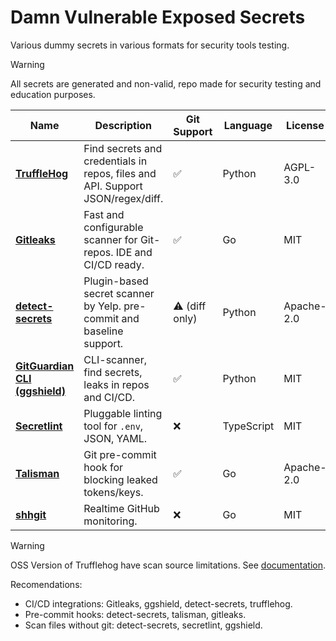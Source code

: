 # Damn Vulnerable Exposed Secrets

Various dummy secrets in various formats for security tools testing. 
> [!WARNING]
> All secrets are generated and non-valid, repo made for security testing and education purposes.


| Name                                                                      | Description                                                                    | Git Support   | Language   | License    |
| ------------------------------------------------------------------------- | ------------------------------------------------------------------------------ | ------------- | ---------- | ---------- |
| [**TruffleHog**](https://github.com/trufflesecurity/trufflehog)           | Find secrets and credentials in repos, files and API. Support JSON/regex/diff. | ✅             | Python     | AGPL-3.0   |
| [**Gitleaks**](https://github.com/gitleaks/gitleaks)                      | Fast and configurable scanner for Git-repos. IDE and CI/CD ready.              | ✅             | Go         | MIT        |
| [**detect-secrets**](https://github.com/Yelp/detect-secrets)              | Plugin-based secret scanner by Yelp. pre-commit and baseline support.          | ⚠️ (diff only) | Python     | Apache-2.0 |
| [**GitGuardian CLI (ggshield)**](https://github.com/GitGuardian/ggshield) | CLI-scanner, find secrets, leaks in repos and CI/CD.                           | ✅             | Python     | MIT        |
| [**Secretlint**](https://github.com/secretlint/secretlint)                | Pluggable linting tool for `.env`, JSON, YAML.                                 | ❌             | TypeScript | MIT        |
| [**Talisman**](https://github.com/thoughtworks/talisman)                  | Git pre-commit hook for blocking leaked tokens/keys.                           | ✅             | Go         | Apache-2.0 |
| [**shhgit**](https://github.com/eth0izzle/shhgit)                         | Realtime GitHub monitoring.                                                    | ❌             | Go         | MIT        |



> [!WARNING]  
> OSS Version of Trufflehog have scan source limitations. See [documentation](https://docs.trufflesecurity.com/scan-data-for-secrets).


Recomendations:
- CI/CD integrations: Gitleaks, ggshield, detect-secrets, trufflehog.
- Pre-commit hooks: detect-secrets, talisman, gitleaks.
- Scan files without git: detect-secrets, secretlint, ggshield.
